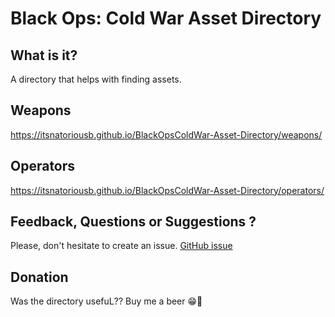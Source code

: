 # Black Ops: Cold War Asset Directory

## What is it?

A directory that helps with finding assets.

## Weapons
https://itsnatoriousb.github.io/BlackOpsColdWar-Asset-Directory/weapons/

## Operators
https://itsnatoriousb.github.io/BlackOpsColdWar-Asset-Directory/operators/

## Feedback, Questions or Suggestions ?
Please, don't hesitate to create an issue.
[GitHub issue](https://github.com/ItsNatoriousB/BlackOpsCW-Directory/issues/new)

## Donation

Was the directory usefuL?? Buy me a beer 😁🍺
